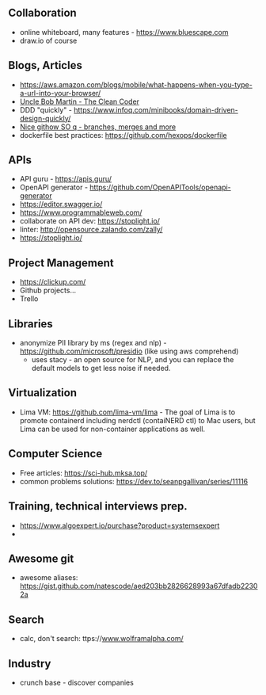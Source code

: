 ## Collaboration
* online whiteboard, many features - https://www.bluescape.com
* draw.io of course

## Blogs, Articles
* https://aws.amazon.com/blogs/mobile/what-happens-when-you-type-a-url-into-your-browser/
* [Uncle Bob Martin - The Clean Coder](https://www.youtube.com/watch?v=NeXQEJNWO5w&t=440s)
* DDD "quickly" - https://www.infoq.com/minibooks/domain-driven-design-quickly/
* [Nice githow SO q - branches, merges and more](https://stackoverflow.com/questions/71690310/pulling-from-remote-branch-while-on-another-branch-pull-origin-main-vs-pull/71701674#71701674)
* dockerfile best practices: https://github.com/hexops/dockerfile

## APIs
* API guru - https://apis.guru/
* OpenAPI generator - https://github.com/OpenAPITools/openapi-generator
* https://editor.swagger.io/
* https://www.programmableweb.com/
* collaborate on API dev: https://stoplight.io/
* linter: http://opensource.zalando.com/zally/
* https://stoplight.io/

## Project Management
* https://clickup.com/
* Github projects...
* Trello

## Libraries
* anonymize PII library by ms (regex and nlp) - https://github.com/microsoft/presidio (like using aws comprehend)
  * uses stacy - an open source for NLP, and you can replace the default models to get less noise if needed. 

## Virtualization
* Lima VM: https://github.com/lima-vm/lima - The goal of Lima is to promote containerd including nerdctl (contaiNERD ctl) to Mac users, but Lima can be used for non-container applications as well.

## Computer Science 
* Free articles: https://sci-hub.mksa.top/
* common problems solutions: https://dev.to/seanpgallivan/series/11116

## Training, technical interviews prep.
* https://www.algoexpert.io/purchase?product=systemsexpert
* 

## Awesome git
* awesome aliases: https://gist.github.com/natescode/aed203bb2826628993a67dfadb22302a

## Search
* calc, don't search: ttps://www.wolframalpha.com/

## Industry
* crunch base - discover companies
